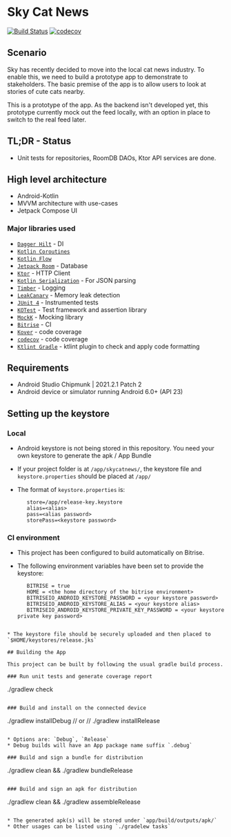 # Sky Cat News

[![Build Status](https://app.bitrise.io/app/0667f15b93a99b17/status.svg?token=2nCEgRSOnFG82N7YWNSPBQ&branch=master)](https://app.bitrise.io/app/0667f15b93a99b17) [![codecov](https://codecov.io/gh/ryanwong-uk/GMap2ICal/branch/master/graph/badge.svg?token=4NZUBRYHT0)](https://codecov.io/gh/ryanwong-uk/GMap2ICal)

## Scenario
Sky has recently decided to move into the local cat news industry. To enable this, we need to build a prototype app to demonstrate to stakeholders. The basic premise of the app is to allow users to look at stories of cute cats nearby. 

This is a prototype of the app. As the backend isn't developed yet, this prototype currently mock out the feed locally, with an option in place to switch to the real feed later.


## TL;DR - Status 

* Unit tests for repositories, RoomDB DAOs, Ktor API services are done.


## High level architecture

* Android-Kotlin
* MVVM architecture with use-cases
* Jetpack Compose UI

### Major libraries used

* [`Dagger Hilt`](https://dagger.dev/hilt/) - DI
* [`Kotlin Coroutines`](https://github.com/Kotlin/kotlinx.coroutines)
* [`Kotlin Flow`](https://kotlinlang.org/docs/flow.html)
* [`Jetpack Room`](https://developer.android.com/jetpack/androidx/releases/room) - Database
* [`Ktor`](https://ktor.io/) - HTTP Client
* [`Kotlin Serialization`](https://kotlinlang.org/docs/serialization.html) - For JSON parsing
* [`Timber`](https://github.com/JakeWharton/timber) - Logging
* [`LeakCanary`](https://github.com/square/leakcanary) - Memory leak detection
* [`JUnit 4`](https://github.com/junit-team/junit4) - Instrumented tests
* [`KOTest`](https://kotest.io/) - Test framework and assertion library
* [`MockK`](https://mockk.io/) - Mocking library
* [`Bitrise`](https://app.bitrise.io/) - CI
* [`Kover`](https://github.com/Kotlin/kotlinx-kover) - code coverage
* [`codecov`](https://codecov.io/) - code coverage
* [`Ktlint Gradle`](https://github.com/jlleitschuh/ktlint-gradle) - ktlint plugin to check and apply code formatting

## Requirements

* Android Studio Chipmunk | 2021.2.1 Patch 2
* Android device or simulator running Android 6.0+ (API 23)

## Setting up the keystore

### Local 
* Android keystore is not being stored in this repository. You need your own keystore to generate
  the apk / App Bundle

* If your project folder is at `/app/skycatnews/`, the keystore file and `keystore.properties`
  should be placed at `/app/`

* The format of `keystore.properties` is:
  ```
     store=/app/release-key.keystore
     alias=<alias>
     pass=<alias password>
     storePass=<keystore password>
  ```
  
### CI environment
* This project has been configured to build automatically on Bitrise.

* The following environment variables have been set to provide the keystore:
  ```
     BITRISE = true
     HOME = <the home directory of the bitrise environment>
     BITRISEIO_ANDROID_KEYSTORE_PASSWORD = <your keystore password>
     BITRISEIO_ANDROID_KEYSTORE_ALIAS = <your keystore alias>
     BITRISEIO_ANDROID_KEYSTORE_PRIVATE_KEY_PASSWORD = <your keystore private key password>
```

* The keystore file should be securely uploaded and then placed to `$HOME/keystores/release.jks`

## Building the App

This project can be built by following the usual gradle build process.

### Run unit tests and generate coverage report

   ```
   ./gradlew check
   ```

### Build and install on the connected device

   ```
   ./gradlew installDebug
   // or
   // ./gradlew installRelease
   ```

* Options are: `Debug`, `Release`
* Debug builds will have an App package name suffix `.debug`

### Build and sign a bundle for distribution

   ```
   ./gradlew clean && ./gradlew bundleRelease
   ```

### Build and sign an apk for distribution

   ```
   ./gradlew clean && ./gradlew assembleRelease
   ```

* The generated apk(s) will be stored under `app/build/outputs/apk/`
* Other usages can be listed using `./gradelew tasks`